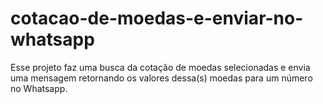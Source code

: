 # cotacao-de-moedas-e-enviar-no-whatsapp
Esse projeto faz uma busca da cotação de moedas selecionadas e envia uma mensagem retornando os valores dessa(s) moedas para um número no Whatsapp.
